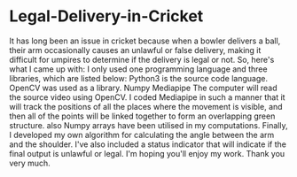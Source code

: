 # Legal-Delivery-in-Cricket
It has long been an issue in cricket because when a bowler delivers a ball, their arm occasionally causes an unlawful or false delivery, making it difficult for umpires to determine if the delivery is legal or not. So, here's what I came up with: I only used one programming language and three libraries, which are listed below: Python3 is the source code language. OpenCV was used as a library. Numpy Mediapipe The computer will read the source video using OpenCV. I coded Mediapipe in such a manner that it will track the positions of all the places where the movement is visible, and then all of the points will be linked together to form an overlapping green structure.
also 
Numpy arrays have been utilised in my computations.
Finally, I developed my own algorithm for calculating the angle between the arm and the shoulder.
I've also included a status indicator that will indicate if the final output is unlawful or legal.
I'm hoping you'll enjoy my work.
Thank you very much.
